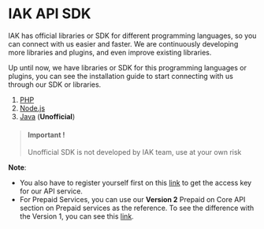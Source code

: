 # IAK API SDK

IAK has official libraries or SDK for different programming languages, so you can connect with us easier and faster. We are continuously developing more libraries and plugins, and even improve existing libraries.

Up until now, we have libraries or SDK for this programming languages or plugins, you can see the installation guide to start connecting with us through our SDK or libraries.

1. [PHP](./php/introduction.md)
2. [Node.js](./node-js/introduction.md)
3. [Java](./java/introduction.md) (**Unofficial**)

<!-- theme: danger -->

> #### Important !
>
> Unofficial SDK is not developed by IAK team, use at your own risk

**Note**:
* You also have to register yourself first on this [link](https://iak.id/) to get the access key for our API service.
* For Prepaid Services, you can use our **Version 2** Prepaid on Core API section on Prepaid services as the reference. To see the difference with the Version 1, you can see this [link](https://api.iak.id/docs/reference/docs/prepaid/core/v1-vs-v2.md).